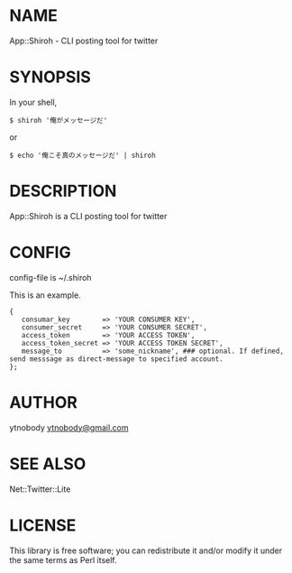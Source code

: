 # NAME

App::Shiroh - CLI posting tool for twitter

# SYNOPSIS

In your shell, 

    $ shiroh '俺がメッセージだ'

or

    $ echo '俺こそ真のメッセージだ' | shiroh

# DESCRIPTION

App::Shiroh is a CLI posting tool for twitter

# CONFIG

config-file is ~/.shiroh

This is an example.

    {
       consumar_key        => 'YOUR CONSUMER KEY',
       consumer_secret     => 'YOUR CONSUMER SECRET',
       access_token        => 'YOUR ACCESS TOKEN',
       access_token_secret => 'YOUR ACCESS TOKEN SECRET',
       message_to          => 'some_nickname', ### optional. If defined, send messsage as direct-message to specified account.
    };

# AUTHOR

ytnobody <ytnobody@gmail.com>

# SEE ALSO

Net::Twitter::Lite

# LICENSE

This library is free software; you can redistribute it and/or modify
it under the same terms as Perl itself.
